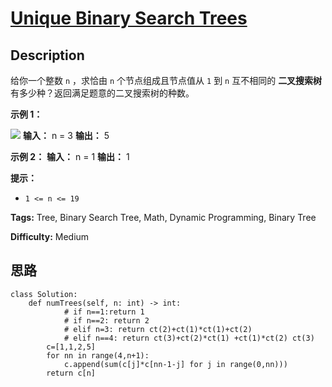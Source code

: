 # [Unique Binary Search Trees][title]

## Description

给你一个整数 `n` ，求恰由 `n` 个节点组成且节点值从 `1` 到 `n` 互不相同的 **二叉搜索树** 有多少种？返回满足题意的二叉搜索树的种数。

**示例 1：**

![](https://assets.leetcode.com/uploads/2021/01/18/uniquebstn3.jpg)
            **输入：** n = 3    **输出：** 5    

**示例 2：**
            **输入：** n = 1    **输出：** 1    

**提示：**

  * `1 <= n <= 19`


**Tags:** Tree, Binary Search Tree, Math, Dynamic Programming, Binary Tree

**Difficulty:** Medium

## 思路

``` python3
class Solution:
    def numTrees(self, n: int) -> int:
            # if n==1:return 1
            # if n==2: return 2
            # elif n=3: return ct(2)+ct(1)*ct(1)+ct(2)
            # elif n==4: return ct(3)+ct(2)*ct(1) +ct(1)*ct(2) ct(3)
        c=[1,1,2,5]
        for nn in range(4,n+1):
            c.append(sum(c[j]*c[nn-1-j] for j in range(0,nn)))
        return c[n]

```

[title]: https://leetcode-cn.com/problems/unique-binary-search-trees
